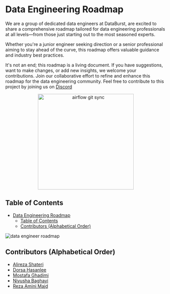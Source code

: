 # Data Engineering Roadmap

We are a group of dedicated data engineers at DataBurst, are excited to share a comprehensive roadmap tailored for data engineering professionals at all levels—from those just starting out to the most seasoned experts.

Whether you're a junior engineer seeking direction or a senior professional aiming to stay ahead of the curve, this roadmap offers valuable guidance and industry best practices.

It's not an end; this roadmap is a living document. If you have suggestions, want to make changes, or add new insights, we welcome your contributions. Join our collaborative effort to refine and enhance this roadmap for the data engineering community. Feel free to contribute to this project by joining us on [Discord](https://discord.gg/DWVD3gVv)

<p align=center>
    <img src="statics/logo.jpg" width="300" alt="airflow git sync"/>
</p>

## Table of Contents

- [Data Engineering Roadmap](#data-engineering-roadmap)
  - [Table of Contents](#table-of-contents)
  - [Contributors (Alphabetical Order)](#contributors-alphabetical-order)


![data engineer roadmap](./statics/roadmap.png)


## Contributors (Alphabetical Order)

- [Alireza Shateri](https://www.linkedin.com/in/alireza-shateri-a91093176/)
- [Dorsa Hasanlee](https://www.linkedin.com/in/dorsa-hasanlee/)
- [Mostafa Ghadimi](https://www.linkedin.com/in/mostafaghadimi/)
- [Niyusha Baghayi](https://www.linkedin.com/in/niyusha-baghayi/)
- [Reza Amini Majd](https://www.linkedin.com/in/rezaaminimajd/)
